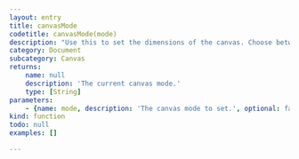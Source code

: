 ```yaml
---
layout: entry
title: canvasMode
codetitle: canvasMode(mode)
description: "Use this to set the dimensions of the canvas. Choose between `PAGE` (default), `MARGIN`, `BLEED` resp. `FACING_PAGES`, `FACING_MARGINS` and `FACING_BLEEDS` for book setups with facing page. Please note: Setups with more than two facing pages are not yet supported.\nPlease note that you will loose your current MatrixTransformation. You should set the canvasMode before you attempt to use `translate()`, `rotate()` and `scale()`."
category: Document
subcategory: Canvas
returns:
    name: null
    description: 'The current canvas mode.'
    type: [String]
parameters:
    - {name: mode, description: 'The canvas mode to set.', optional: false, type: [String]}
kind: function
todo: null
examples: []

---
```

